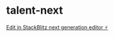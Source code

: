 # talent-next

[Edit in StackBlitz next generation editor ⚡️](https://stackblitz.com/~/github.com/dropmailtosharan1/talent-next)